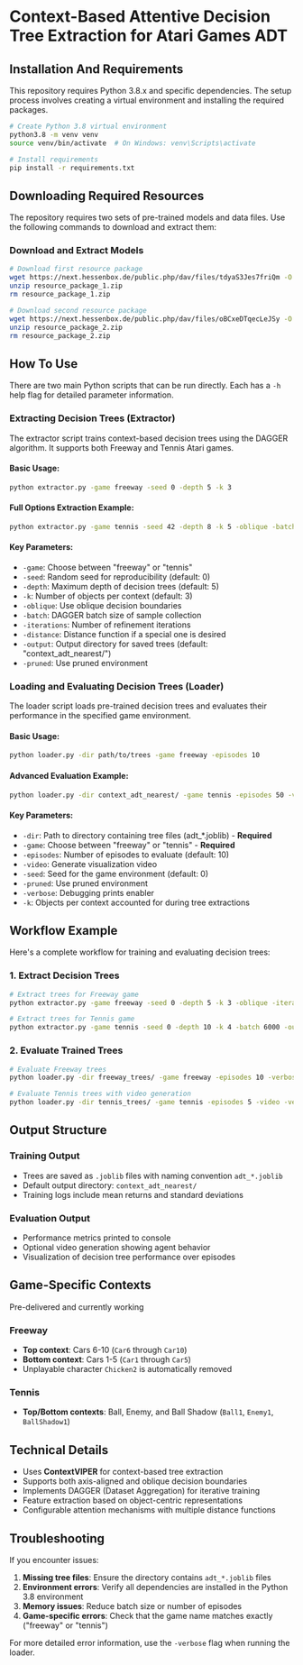 # Context-Based Attentive Decision Tree Extraction for Atari Games ADT

## Installation And Requirements

This repository requires Python 3.8.x and specific dependencies. The setup process involves creating a virtual environment and installing the required packages.

```bash
# Create Python 3.8 virtual environment
python3.8 -m venv venv
source venv/bin/activate  # On Windows: venv\Scripts\activate

# Install requirements
pip install -r requirements.txt
```

## Downloading Required Resources

The repository requires two sets of pre-trained models and data files. Use the following commands to download and extract them:

### Download and Extract Models
```bash
# Download first resource package
wget https://next.hessenbox.de/public.php/dav/files/tdyaS3Jes7friQm -O resource_package_1.zip
unzip resource_package_1.zip
rm resource_package_1.zip

# Download second resource package  
wget https://next.hessenbox.de/public.php/dav/files/oBCxeDTqecLeJSy -O resource_package_2.zip
unzip resource_package_2.zip
rm resource_package_2.zip
```

## How To Use

There are two main Python scripts that can be run directly. Each has a `-h` help flag for detailed parameter information.

### Extracting Decision Trees (Extractor)

The extractor script trains context-based decision trees using the DAGGER algorithm. It supports both Freeway and Tennis Atari games.

#### Basic Usage:
```bash
python extractor.py -game freeway -seed 0 -depth 5 -k 3
```

#### Full Options Extraction Example:
```bash
python extractor.py -game tennis -seed 42 -depth 8 -k 5 -oblique -batch 50000 -iterations 5 -distance l2 -output custom_trees/ -eval-episodes 20
```

#### Key Parameters:
- `-game`: Choose between "freeway" or "tennis"
- `-seed`: Random seed for reproducibility (default: 0)
- `-depth`: Maximum depth of decision trees (default: 5)
- `-k`: Number of objects per context (default: 3)
- `-oblique`: Use oblique decision boundaries
- `-batch`: DAGGER batch size of sample collection
- `-iterations`: Number of refinement iterations
- `-distance`: Distance function if a special one is desired
- `-output`: Output directory for saved trees (default: "context_adt_nearest/")
- `-pruned`: Use pruned environment

### Loading and Evaluating Decision Trees (Loader)

The loader script loads pre-trained decision trees and evaluates their performance in the specified game environment.

#### Basic Usage:
```bash
python loader.py -dir path/to/trees -game freeway -episodes 10
```

#### Advanced Evaluation Example:
```bash
python loader.py -dir context_adt_nearest/ -game tennis -episodes 50 -video -seed 42 -pruned -verbose -k 5 -pruned
```

#### Key Parameters:
- `-dir`: Path to directory containing tree files (adt_*.joblib) - **Required**
- `-game`: Choose between "freeway" or "tennis" - **Required**
- `-episodes`: Number of episodes to evaluate (default: 10)
- `-video`: Generate visualization video
- `-seed`: Seed for the game environment (default: 0)
- `-pruned`: Use pruned environment
- `-verbose`: Debugging prints enabler
- `-k`: Objects per context accounted for during tree extractions

## Workflow Example

Here's a complete workflow for training and evaluating decision trees:

### 1. Extract Decision Trees
```bash
# Extract trees for Freeway game
python extractor.py -game freeway -seed 0 -depth 5 -k 3 -oblique -iterations 10 -output freeway_trees/ -pruned

# Extract trees for Tennis game
python extractor.py -game tennis -seed 0 -depth 10 -k 4 -batch 6000 -output tennis_trees/ -pruned
```

### 2. Evaluate Trained Trees
```bash
# Evaluate Freeway trees
python loader.py -dir freeway_trees/ -game freeway -episodes 10 -verbose -pruned

# Evaluate Tennis trees with video generation
python loader.py -dir tennis_trees/ -game tennis -episodes 5 -video -verbose -pruned
```

## Output Structure

### Training Output
- Trees are saved as `.joblib` files with naming convention `adt_*.joblib`
- Default output directory: `context_adt_nearest/`
- Training logs include mean returns and standard deviations

### Evaluation Output
- Performance metrics printed to console
- Optional video generation showing agent behavior
- Visualization of decision tree performance over episodes

## Game-Specific Contexts
Pre-delivered and currently working
### Freeway
- **Top context**: Cars 6-10 (`Car6` through `Car10`)
- **Bottom context**: Cars 1-5 (`Car1` through `Car5`)
- Unplayable character `Chicken2` is automatically removed

### Tennis
- **Top/Bottom contexts**: Ball, Enemy, and Ball Shadow (`Ball1`, `Enemy1`, `BallShadow1`)

## Technical Details

- Uses **ContextVIPER** for context-based tree extraction
- Supports both axis-aligned and oblique decision boundaries
- Implements DAGGER (Dataset Aggregation) for iterative training
- Feature extraction based on object-centric representations
- Configurable attention mechanisms with multiple distance functions

## Troubleshooting

If you encounter issues:

1. **Missing tree files**: Ensure the directory contains `adt_*.joblib` files
2. **Environment errors**: Verify all dependencies are installed in the Python 3.8 environment  
3. **Memory issues**: Reduce batch size or number of episodes
4. **Game-specific errors**: Check that the game name matches exactly ("freeway" or "tennis")

For more detailed error information, use the `-verbose` flag when running the loader.
